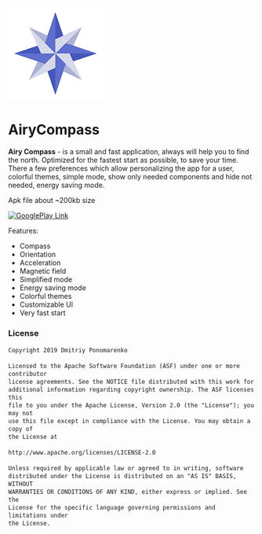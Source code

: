 
![Airy Compass Logo](https://github.com/Dimowner/AiryCompass/blob/master/app/src/releaseConfig/res/mipmap-xxxhdpi/ic_launcher.png)

# AiryCompass

<b>Airy Compass</b> - is a small and fast application, always will help you to find the north.
Optimized for the fastest start as possible, to save your time.
There a few preferences which allow personalizing the app for a user, colorful themes, simple mode, show only needed components and hide not needed, energy saving mode.
</p>
<p>Apk file about ~200kb size</p>

<a href='https://play.google.com/store/apps/details?id=com.dimowner.airycompass' target='_blank'><img height='80' style='border:0px;height:80px;' src='https://play.google.com/intl/en_us/badges/images/generic/en_badge_web_generic.png' border='0' alt='GooglePlay Link' /></a>

Features:
- Compass
- Orientation
- Acceleration
- Magnetic field
- Simplified mode
- Energy saving mode
- Colorful themes
- Customizable UI
- Very fast start

### License

```
Copyright 2019 Dmitriy Ponomarenko

Licensed to the Apache Software Foundation (ASF) under one or more contributor
license agreements. See the NOTICE file distributed with this work for
additional information regarding copyright ownership. The ASF licenses this
file to you under the Apache License, Version 2.0 (the "License"); you may not
use this file except in compliance with the License. You may obtain a copy of
the License at

http://www.apache.org/licenses/LICENSE-2.0

Unless required by applicable law or agreed to in writing, software
distributed under the License is distributed on an "AS IS" BASIS, WITHOUT
WARRANTIES OR CONDITIONS OF ANY KIND, either express or implied. See the
License for the specific language governing permissions and limitations under
the License.
```
